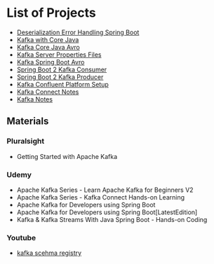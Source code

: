 # List of Projects
* [Deserialization Error Handling Spring Boot](deserialization-error-handling-spring-boot)
* [Kafka with Core Java](kafka-core-java)
* [Kafka Core Java Avro](kafka-core-java-avro)
* [Kafka Server Properties Files](kafka-server-properies-files)
* [Kafka Spring Boot Avro](kafka-spring-boot-avro)
* [Spring Boot 2 Kafka Consumer](spring-boot2-kafka-consumer)
* [Spring Boot 2 Kafka Producer](spring-boot2-kafka-producer)
* [Kafka Confluent Platform Setup](kafka-confluent-platform-setup)
* [Kafka Connect Notes](kafka-connect-notes.md)
* [Kafka Notes](notes.md)

## Materials
### Pluralsight
* Getting Started with Apache Kafka

### Udemy
* Apache Kafka Series - Learn Apache Kafka for Beginners V2
* Apache Kafka Series - Kafka Connect Hands-on Learning
* Apache Kafka for Developers using Spring Boot
* Apache Kafka for Developers using Spring Boot[LatestEdition]
* Kafka & Kafka Streams With Java Spring Boot - Hands-on Coding

### Youtube
* [kafka scehma registry](https://www.youtube.com/watch?v=5fjw62LGYNg)
